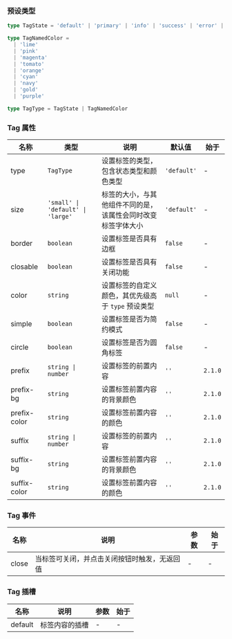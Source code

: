 ### 预设类型

```ts
type TagState = 'default' | 'primary' | 'info' | 'success' | 'error' | 'warning'

type TagNamedColor =
  | 'lime'
  | 'pink'
  | 'magenta'
  | 'tomato'
  | 'orange'
  | 'cyan'
  | 'navy'
  | 'gold'
  | 'purple'

type TagType = TagState | TagNamedColor
```

### Tag 属性

| 名称         | 类型                              | 说明                                                         | 默认值      | 始于    |
| ------------ | --------------------------------- | ------------------------------------------------------------ | ----------- | ------- |
| type         | `TagType`                         | 设置标签的类型，包含状态类型和颜色类型                       | `'default'` | -       |
| size         | `'small' \| 'default' \| 'large'` | 标签的大小，与其他组件不同的是，该属性会同时改变标签字体大小 | `'default'` | -       |
| border       | `boolean`                         | 设置标签是否具有边框                                         | `false`     | -       |
| closable     | `boolean`                         | 设置标签是否具有关闭功能                                     | `false`     | -       |
| color        | `string`                          | 设置标签的自定义颜色，其优先级高于 `type` 预设类型           | `null`      | -       |
| simple       | `boolean`                         | 设置标签是否为简约模式                                       | `false`     | -       |
| circle       | `boolean`                         | 设置标签是否为圆角标签                                       | `false`     | -       |
| prefix       | `string \| number`                | 设置标签的前置内容                                           | `''`        | `2.1.0` |
| prefix-bg    | `string`                          | 设置标签前置内容的背景颜色                                   | `''`        | `2.1.0` |
| prefix-color | `string`                          | 设置标签前置内容的颜色                                       | `''`        | `2.1.0` |
| suffix       | `string \| number`                | 设置标签的前置内容                                           | `''`        | `2.1.0` |
| suffix-bg    | `string`                          | 设置标签前置内容的背景颜色                                   | `''`        | `2.1.0` |
| suffix-color | `string`                          | 设置标签前置内容的颜色                                       | `''`        | `2.1.0` |

### Tag 事件

| 名称  | 说明                                         | 参数 | 始于 |
| ----- | -------------------------------------------- | ---- | ---- |
| close | 当标签可关闭，并点击关闭按钮时触发，无返回值 | -    | -    |

### Tag 插槽

| 名称    | 说明           | 参数 | 始于 |
| ------- | -------------- | ---- | ---- |
| default | 标签内容的插槽 | -    | -    |
